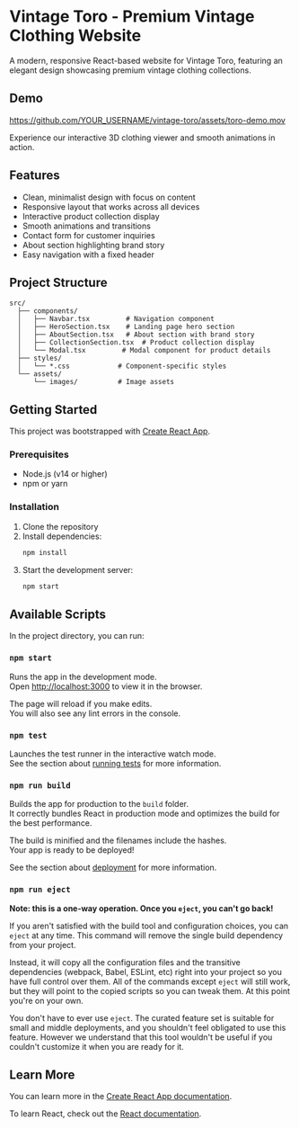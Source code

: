 # Vintage Toro - Premium Vintage Clothing Website

A modern, responsive React-based website for Vintage Toro, featuring an elegant design showcasing premium vintage clothing collections.

## Demo

https://github.com/YOUR_USERNAME/vintage-toro/assets/toro-demo.mov

Experience our interactive 3D clothing viewer and smooth animations in action.

## Features

- Clean, minimalist design with focus on content
- Responsive layout that works across all devices
- Interactive product collection display
- Smooth animations and transitions
- Contact form for customer inquiries
- About section highlighting brand story
- Easy navigation with a fixed header

## Project Structure

```
src/
  ├── components/
  │   ├── Navbar.tsx         # Navigation component
  │   ├── HeroSection.tsx    # Landing page hero section
  │   ├── AboutSection.tsx   # About section with brand story
  │   ├── CollectionSection.tsx  # Product collection display
  │   └── Modal.tsx         # Modal component for product details
  ├── styles/
  │   └── *.css            # Component-specific styles
  └── assets/
      └── images/          # Image assets
```

## Getting Started

This project was bootstrapped with [Create React App](https://github.com/facebook/create-react-app).

### Prerequisites

- Node.js (v14 or higher)
- npm or yarn

### Installation

1. Clone the repository
2. Install dependencies:
   ```bash
   npm install
   ```
3. Start the development server:
   ```bash
   npm start
   ```

## Available Scripts

In the project directory, you can run:

### `npm start`

Runs the app in the development mode.\
Open [http://localhost:3000](http://localhost:3000) to view it in the browser.

The page will reload if you make edits.\
You will also see any lint errors in the console.

### `npm test`

Launches the test runner in the interactive watch mode.\
See the section about [running tests](https://facebook.github.io/create-react-app/docs/running-tests) for more information.

### `npm run build`

Builds the app for production to the `build` folder.\
It correctly bundles React in production mode and optimizes the build for the best performance.

The build is minified and the filenames include the hashes.\
Your app is ready to be deployed!

See the section about [deployment](https://facebook.github.io/create-react-app/docs/deployment) for more information.

### `npm run eject`

**Note: this is a one-way operation. Once you `eject`, you can't go back!**

If you aren't satisfied with the build tool and configuration choices, you can `eject` at any time. This command will remove the single build dependency from your project.

Instead, it will copy all the configuration files and the transitive dependencies (webpack, Babel, ESLint, etc) right into your project so you have full control over them. All of the commands except `eject` will still work, but they will point to the copied scripts so you can tweak them. At this point you're on your own.

You don't have to ever use `eject`. The curated feature set is suitable for small and middle deployments, and you shouldn't feel obligated to use this feature. However we understand that this tool wouldn't be useful if you couldn't customize it when you are ready for it.

## Learn More

You can learn more in the [Create React App documentation](https://facebook.github.io/create-react-app/docs/getting-started).

To learn React, check out the [React documentation](https://reactjs.org/).
